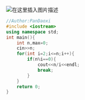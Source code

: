 ![在这里插入图片描述](https://pic.2ge.org/cdn/?url=https://img-blog.csdnimg.cn/6781277aa7fe4386a1a5a2dbd93f7813.png?x-oss-process=image/watermark,type_ZHJvaWRzYW5zZmFsbGJhY2s,shadow_50,text_Q1NETiBA5r2Y6YGT54a5,size_20,color_FFFFFF,t_70,g_se,x_16)

```cpp
//Author:PanDaoxi
#include <iostream>
using namespace std;
int main(){
	int n,max=0;
	cin>>n;
	for(int i=2;i<=n;i++){
		if(n%i==0){
			cout<<n/i<<endl;
			break;
		}
	}
	return 0;
} 
```

